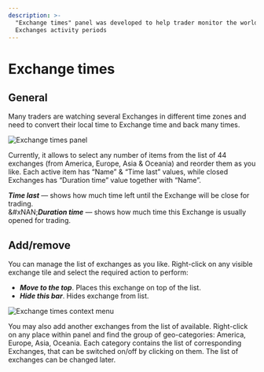 ```yaml
---
description: >-
  "Exchange times" panel was developed to help trader monitor the worldwide
  Exchanges activity periods
---
```


# Exchange times

## General

Many traders are watching several Exchanges in different time zones and need to convert their local time to Exchange time and back many times.

![Exchange times panel](../.gitbook/assets/exchangetimes.png)

Currently, it allows to select any number of items from the list of 44 exchanges (from America, Europe, Asia & Oceania) and reorder them as you like. Each active item has “Name” & “Time last” values, while closed Exchanges has “Duration time” value together with “Name”.

_**Time last**_ — shows how much time left until the Exchange will be close for trading. \
&#xNAN;_**Duration time**_ — shows how much time this Exchange is usually opened for trading.

## Add/remove

You can manage the list of exchanges as you like. Right-click on any visible exchange tile and select the required action to perform:&#x20;

* _**Move to the top**_. Places this exchange on top of the list.&#x20;
* _**Hide this bar**_. Hides exchange from list.

![Exchange times context menu](../.gitbook/assets/exchangessetting.png)

You may also add another exchanges from the list of available. Right-click on any place within panel and find the group of geo-categories: America, Europe, Asia, Oceania. Each category contains the list of corresponding Exchanges, that can be switched on/off by clicking on them. The list of exchanges can be changed later.
